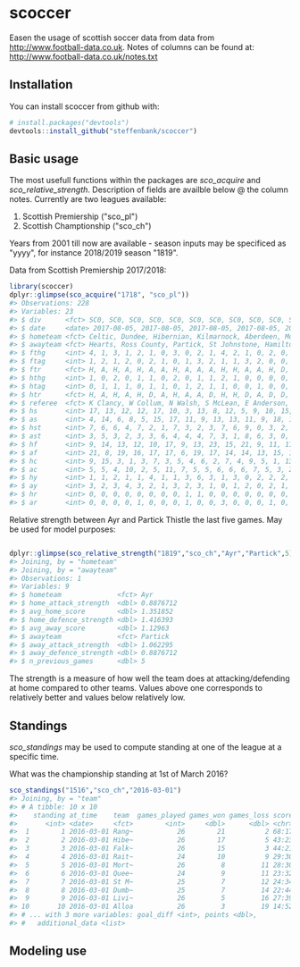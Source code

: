 
<!-- README.md is generated from README.Rmd. Please edit that file -->
scoccer
=======

Easen the usage of scottish soccer data from data from <http://www.football-data.co.uk>. Notes of columns can be found at: <http://www.football-data.co.uk/notes.txt>

Installation
------------

You can install scoccer from github with:

``` r
# install.packages("devtools")
devtools::install_github("steffenbank/scoccer")
```

Basic usage
-----------

The most usefull functions within the packages are *sco\_acquire* and *sco\_relative\_strength*. Description of fields are availble below @ the column notes. Currently are two leagues available:

1.  Scottish Premiership ("sco\_pl")
2.  Scottish Champtionship ("sco\_ch")

Years from 2001 till now are available - season inputs may be specificed as "yyyy", for instance 2018/2019 season "1819".

Data from Scottish Premiership 2017/2018:

``` r
library(scoccer)
dplyr::glimpse(sco_acquire("1718", "sco_pl"))
#> Observations: 228
#> Variables: 23
#> $ div      <fct> SC0, SC0, SC0, SC0, SC0, SC0, SC0, SC0, SC0, SC0, SC0...
#> $ date     <date> 2017-08-05, 2017-08-05, 2017-08-05, 2017-08-05, 2017...
#> $ hometeam <fct> Celtic, Dundee, Hibernian, Kilmarnock, Aberdeen, Moth...
#> $ awayteam <fct> Hearts, Ross County, Partick, St Johnstone, Hamilton,...
#> $ fthg     <int> 4, 1, 3, 1, 2, 1, 0, 3, 0, 2, 1, 4, 2, 1, 0, 2, 0, 1,...
#> $ ftag     <int> 1, 2, 1, 2, 0, 2, 1, 0, 1, 3, 2, 1, 1, 3, 2, 0, 0, 0,...
#> $ ftr      <fct> H, A, H, A, H, A, A, H, A, A, A, H, H, A, A, H, D, H,...
#> $ hthg     <int> 1, 0, 2, 0, 1, 1, 0, 2, 0, 1, 1, 2, 1, 0, 0, 0, 0, 1,...
#> $ htag     <int> 0, 1, 1, 1, 0, 1, 1, 0, 1, 2, 1, 1, 0, 0, 1, 0, 0, 0,...
#> $ htr      <fct> H, A, H, A, H, D, A, H, A, A, D, H, H, D, A, D, D, H,...
#> $ referee  <fct> K Clancy, W Collum, N Walsh, S McLean, E Anderson, B ...
#> $ hs       <int> 17, 13, 12, 12, 17, 10, 3, 13, 8, 12, 5, 9, 10, 15, 3...
#> $ as       <int> 4, 14, 6, 8, 5, 15, 17, 11, 9, 13, 13, 11, 9, 18, 15,...
#> $ hst      <int> 7, 6, 6, 4, 7, 2, 1, 7, 3, 2, 3, 7, 6, 9, 0, 3, 2, 3,...
#> $ ast      <int> 3, 5, 3, 2, 3, 3, 6, 4, 4, 4, 7, 3, 1, 8, 6, 3, 0, 3,...
#> $ hf       <int> 9, 14, 13, 12, 10, 17, 9, 13, 23, 15, 21, 9, 11, 11, ...
#> $ af       <int> 21, 8, 19, 16, 17, 17, 6, 19, 17, 14, 14, 13, 15, 12,...
#> $ hc       <int> 9, 15, 3, 1, 3, 7, 3, 5, 4, 6, 2, 7, 4, 9, 5, 1, 13, ...
#> $ ac       <int> 5, 5, 4, 10, 2, 5, 11, 7, 5, 5, 6, 6, 6, 7, 5, 3, 2, ...
#> $ hy       <int> 1, 1, 2, 1, 1, 4, 1, 1, 3, 6, 3, 1, 3, 0, 2, 2, 2, 0,...
#> $ ay       <int> 3, 2, 3, 4, 3, 2, 1, 3, 2, 3, 1, 0, 1, 2, 0, 2, 1, 2,...
#> $ hr       <int> 0, 0, 0, 0, 0, 0, 0, 0, 1, 1, 0, 0, 0, 0, 0, 0, 0, 0,...
#> $ ar       <int> 0, 0, 0, 0, 1, 0, 0, 0, 1, 0, 0, 3, 0, 0, 0, 1, 0, 0,...
```

Relative strength between Ayr and Partick Thistle the last five games. May be used for model purposes:

``` r

dplyr::glimpse(sco_relative_strength("1819","sco_ch","Ayr","Partick",5))
#> Joining, by = "hometeam"
#> Joining, by = "awayteam"
#> Observations: 1
#> Variables: 9
#> $ hometeam              <fct> Ayr
#> $ home_attack_strength  <dbl> 0.8876712
#> $ avg_home_score        <dbl> 1.351852
#> $ home_defence_strength <dbl> 1.416393
#> $ avg_away_score        <dbl> 1.12963
#> $ awayteam              <fct> Partick
#> $ away_attack_strength  <dbl> 1.062295
#> $ away_defence_strength <dbl> 0.8876712
#> $ n_previous_games      <dbl> 5
```

The strength is a measure of how well the team does at attacking/defending at home compared to other teams. Values above one corresponds to relatively better and values below relatively low.

Standings
---------

*sco\_standings* may be used to compute standing at one of the league at a specific time.

What was the championship standing at 1st of March 2016?

``` r
sco_standings("1516","sco_ch","2016-03-01")
#> Joining, by = "team"
#> # A tibble: 10 x 10
#>    standing at_time    team  games_played games_won games_loss score
#>       <int> <date>     <fct>        <int>     <dbl>      <dbl> <chr>
#>  1        1 2016-03-01 Rang~           26        21          2 68:17
#>  2        2 2016-03-01 Hibe~           26        17          5 43:23
#>  3        3 2016-03-01 Falk~           26        15          3 44:21
#>  4        4 2016-03-01 Rait~           24        10          9 29:30
#>  5        5 2016-03-01 Mort~           26         8         11 28:30
#>  6        6 2016-03-01 Quee~           24         9         11 23:32
#>  7        7 2016-03-01 St M~           25         7         12 24:34
#>  8        8 2016-03-01 Dumb~           25         7         14 22:44
#>  9        9 2016-03-01 Livi~           26         5         16 27:39
#> 10       10 2016-03-01 Alloa           26         3         19 14:52
#> # ... with 3 more variables: goal_diff <int>, points <dbl>,
#> #   additional_data <list>
```

Modeling use
------------
